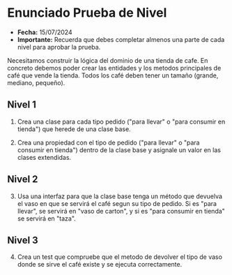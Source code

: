 # Enunciado Prueba de Nivel
- **Fecha:** 15/07/2024
- **Importante:** Recuerda que debes completar almenos una parte de cada nivel para aprobar la prueba.

Necesitamos construir la lógica del dominio de una tienda de cafe. En concreto debemos poder crear las entidades y los metodos principales de café que vende la tienda. Todos los café deben tener un tamaño (grande, mediano, pequeño).

## Nivel 1

1. Crea una clase para cada tipo pedido ("para llevar" o "para consumir en tienda") que herede de una clase base.

2. Crea una propiedad con el tipo de pedido ("para llevar" o "para consumir en tienda") dentro de la clase base y asignale un valor en las clases extendidas.

## Nivel 2

3. Usa una interfaz para que la clase base tenga un método que devuelva el vaso en que se servirá el café segun su tipo de pedido. Si es "para llevar", se servirá en "vaso de carton", y si es "para consumir en tienda" se servirá en "taza".

## Nivel 3

4. Crea un test que compruebe que el metodo de devolver el tipo de vaso donde se sirve el café existe y se ejecuta correctamente.
